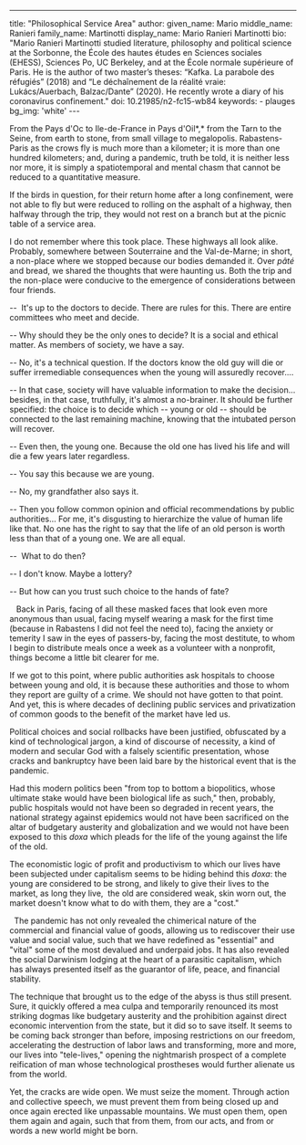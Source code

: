 ---
title: "Philosophical Service Area"
author:
    given_name: Mario
    middle_name: Ranieri
    family_name: Martinotti
    display_name: Mario Ranieri Martinotti
    bio: "Mario Ranieri Martinotti studied literature, philosophy and political science at the Sorbonne, the École des hautes études en Sciences sociales (EHESS), Sciences Po, UC Berkeley, and at the École normale supérieure of Paris. He is the author of two master’s theses: “Kafka. La parabole des réfugiés” (2018) and “Le déchaînement de la réalité vraie: Lukács/Auerbach, Balzac/Dante” (2020). He recently wrote a diary of his coronavirus confinement."
doi: 10.21985/n2-fc15-wb84
keywords:
    - plauges
bg_img: 'white'
--- 

From the Pays d'Oc to Ile-de-France in Pays d'Oil*,* from the Tarn to the Seine, from earth to stone, from small village to megalopolis. Rabastens-Paris as the crows fly is much more than a kilometer; it is more than one hundred kilometers; and, during a pandemic, truth be told, it is neither less nor more, it is simply a spatiotemporal and mental chasm that cannot be reduced to a quantitative measure. 

If the birds in question, for their return home after a long confinement, were not able to fly but were reduced to rolling on the asphalt of a highway, then halfway through the trip, they would not rest on a branch but at the picnic table of a service area. 

I do not remember where this took place. These highways all look alike. Probably, somewhere between Souterraine and the Val-de-Marne; in short, a non-place where we stopped because our bodies demanded it. Over *pâté* and bread, we shared the thoughts that were haunting us. Both the trip and the non-place were conducive to the emergence of considerations between four friends.

--  It's up to the doctors to decide. There are rules for this. There are entire committees who meet and decide.

-- Why should they be the only ones to decide? It is a social and ethical matter. As members of society, we have a say.  

-- No, it's a technical question. If the doctors know the old guy will die or suffer irremediable consequences when the young will assuredly recover.... 

-- In that case, society will have valuable information to make the decision... besides, in that case, truthfully, it's almost a no-brainer. It should be further specified: the choice is to decide which -- young or old -- should be connected to the last remaining machine, knowing that the intubated person will recover. 

-- Even then, the young one. Because the old one has lived his life and will die a few years later regardless. 

-- You say this because we are young. 

-- No, my grandfather also says it. 

-- Then you follow common opinion and official recommendations by public authorities... For me, it's disgusting to hierarchize the value of human life like that. No one has the right to say that the life of an old person is worth less than that of a young one. We are all equal. 

--  What to do then? 

-- I don't know. Maybe a lottery? 

-- But how can you trust such choice to the hands of fate?

   Back in Paris, facing of all these masked faces that look even more anonymous than usual, facing myself wearing a mask for the first time (because in Rabastens I did not feel the need to), facing the anxiety or temerity I saw in the eyes of passers-by, facing the most destitute, to whom I begin to distribute meals once a week as a volunteer with a nonprofit, things become a little bit clearer for me.

If we got to this point, where public authorities ask hospitals to choose between young and old, it is because these authorities and those to whom they report are guilty of a crime. We should not have gotten to that point. And yet, this is where decades of declining public services and privatization of common goods to the benefit of the market have led us.   

Political choices and social rollbacks have been justified, obfuscated by a kind of technological jargon, a kind of discourse of necessity, a kind of modern and secular God with a falsely scientific presentation, whose cracks and bankruptcy have been laid bare by the historical event that is the pandemic. 

Had this modern politics been "from top to bottom a biopolitics, whose ultimate stake would have been biological life as such," then, probably, public hospitals would not have been so degraded in recent years, the national strategy against epidemics would not have been sacrificed on the altar of budgetary austerity and globalization and we would not have been exposed to this *doxa* which pleads for the life of the young against the life of the old. 

The economistic logic of profit and productivism to which our lives have been subjected under capitalism seems to be hiding behind this *doxa*: the young are considered to be strong, and likely to give their lives to the market, as long they live,  the old are considered weak, skin worn out, the market doesn't know what to do with them, they are a "cost."

  The pandemic has not only revealed the chimerical nature of the commercial and financial value of goods, allowing us to rediscover their use value and social value, such that we have redefined as "essential" and "vital" some of the most devalued and underpaid jobs. It has also revealed the social Darwinism lodging at the heart of a parasitic capitalism, which has always presented itself as the guarantor of life, peace, and financial stability. 

The technique that brought us to the edge of the abyss is thus still present. Sure, it quickly offered a mea culpa and temporarily renounced its most striking dogmas like budgetary austerity and the prohibition against direct economic intervention from the state, but it did so to save itself. It seems to be coming back stronger than before, imposing restrictions on our freedom, accelerating the destruction of labor laws and transforming, more and more, our lives into "tele-lives," opening the nightmarish prospect of a complete reification of man whose technological prostheses would further alienate us from the world.

Yet, the cracks are wide open. We must seize the moment. Through action and collective speech, we must prevent them from being closed up and once again erected like unpassable mountains. We must open them, open them again and again, such that from them, from our acts, and from or words a new world might be born.  